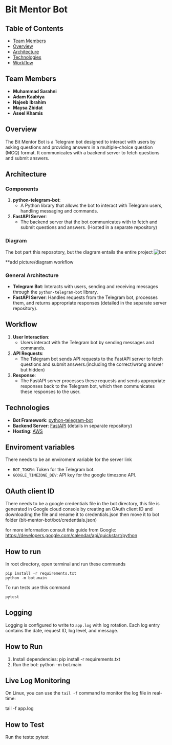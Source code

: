 # Bit Mentor Bot

## Table of Contents
- [Team Members](#team-members)
- [Overview](#overview)
- [Architecture](#architecture)
- [Technologies](#technologies)
- [Workflow](#workflow)

## Team Members
- **Muhammad Sarahni**
- **Adam Kaabiya**
- **Najeeb Ibrahim**
- **Maysa Zbidat**
- **Aseel Khamis**

## Overview
The Bit Mentor Bot is a Telegram bot designed to interact with users by asking questions and providing answers in a multiple-choice question (MCQ) format. It communicates with a backend server to fetch questions and submit answers.

## Architecture

### Components
1. **python-telegram-bot**:
    - A Python library that allows the bot to interact with Telegram users, handling messaging and commands.
2. **FastAPI Server**:
    - The backend server that the bot communicates with to fetch and submit questions and answers. (Hosted in a separate repository)

### Diagram
The bot part this reposotory, but the diagram entails the entire project
![bot](https://github.com/user-attachments/assets/8f0ff1d0-58c1-48ef-a2dc-343d8de97c26)

**add picture/diagram workflow

### General Architecture
- **Telegram Bot**: Interacts with users, sending and receiving messages through the `python-telegram-bot` library.
- **FastAPI Server**: Handles requests from the Telegram bot, processes them, and returns appropriate responses (detailed in the separate server repository).

## Workflow

1. **User Interaction**:
    - Users interact with the Telegram bot by sending messages and commands.
2. **API Requests**:
    - The Telegram bot sends API requests to the FastAPI server to fetch questions and submit answers.(including the correct/wrong answer but hidden)
3. **Response**:
    - The FastAPI server processes these requests and sends appropriate responses back to the Telegram bot, which then communicates these responses to the user.

## Technologies

- **Bot Framework**: [python-telegram-bot](https://python-telegram-bot.org/)
- **Backend Server**: [FastAPI](https://fastapi.tiangolo.com/) (details in separate repository)
- **Hosting**: [AWS](https://aws.amazon.com/)

## Enviroment variables
There needs to be an enviroment variable for the server link
- `BOT_TOKEN`: Token for the Telegram bot.
- `GOOGLE_TIMEZONE_DEV`: API key for the google timezone API.

## OAuth client ID    
There needs to be a google credentials file in the bot directory, this file is generated in Google cloud console by creating an OAuth client ID and downloading the file and rename it to credentials.json then move it to bot folder (bit-mentor-bot/bot/credentials.json)  

for more information consult this guide from Google: https://developers.google.com/calendar/api/quickstart/python  
## How to run

In root directory, open terminal and run these commands  
```
pip install -r requirements.txt
python -m bot.main
```


To run tests use this command  
```
pytest
```



## Logging

Logging is configured to write to `app.log` with log rotation. Each log entry contains the date, request ID, log level, and message.

## How to Run

1. Install dependencies:
pip install -r requirements.txt
2. Run the bot:
python -m bot.main


## Live Log Monitoring

On Linux, you can use the `tail -f` command to monitor the log file in real-time:

tail -f app.log


## How to Test

Run the tests:
pytest




